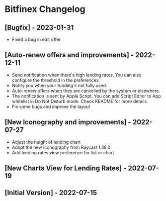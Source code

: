 # Bitfinex Changelog

## [Bugfix] - 2023-01-31

- Fixed a bug in edit offer

## [Auto-renew offers and improvements] - 2022-12-11

- Send notification when there's high lending rates. You can also configure the threshold in the preferences.
- Notify you when your funding it not fully used.
- Auto-renew offers when they are cancelled by the system or elsewhere.
- The notification is sent by Apple Script. You can add Script Editor to App whitelist in Do Not Disturb mode. Check README for more details.
- Fix some bugs and improve the layout

## [New Iconography and improvements] - 2022-07-27

- Adjust the height of lending chart
- Adopt the new iconography from Raycast 1.38.0
- Add lending rates view preference for list or chart

## [New Charts View for Lending Rates] - 2022-07-19

## [Initial Version] - 2022-07-15
